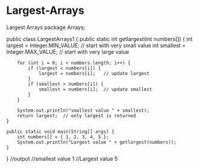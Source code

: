 # Largest-Arrays
Largest Arrays
package Arrays;

public class LargestArrays1 {
    public static int getlargest(int numbers[]) {
        int largest = Integer.MIN_VALUE;   // start with very small value
        int smallest = Integer.MAX_VALUE;  // start with very large value

        for (int i = 0; i < numbers.length; i++) {
            if (largest < numbers[i]) {
                largest = numbers[i];   // update largest
            }
            if (smallest > numbers[i]) {
                smallest = numbers[i];  // update smallest
            }
        }

        System.out.println("smallest value " + smallest);
        return largest;  // only largest is returned
    }

    public static void main(String[] args) {
        int numbers[] = { 1, 2, 3, 4, 5 };
        System.out.println("Largest value " + getlargest(numbers));
    }
}
//output 
//smallest value 1
//Largest value 5

